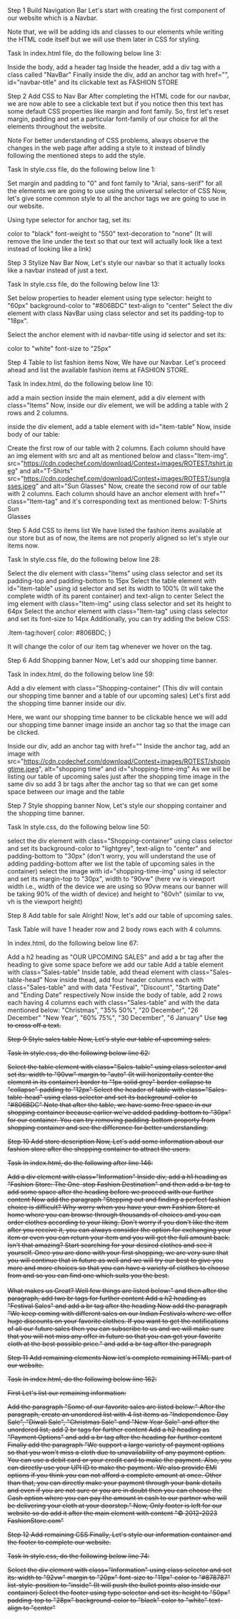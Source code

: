 Step 1
Build Navigation Bar
Let's start with creating the first component of our website which is a Navbar.

Note that, we will be adding ids and classes to our elements while writing the HTML code itself but we will use them later in CSS for styling.

Task
In index.html file, do the following below line 3:

Inside the body, add a header tag
Inside the header, add a div tag with a class called "NavBar"
Finally inside the div, add an anchor tag with href="", id="navbar-title" and its clickable text as FASHION STORE

Step 2
Add CSS to Nav Bar
After completing the HTML code for our navbar, we are now able to see a clickable text but if you notice then this text has some default CSS properties like margin and font family. So, first let's reset margin, padding and set a particular font-family of our choice for all the elements throughout the website.

Note
For better understanding of CSS problems, always observe the changes in the web page after adding a style to it instead of blindly following the mentioned steps to add the style.

Task
In style.css file, do the following below line 1:

Set margin and padding to "0" and font family to "Arial, sans-serif" for all the elements we are going to use using the universal selector of CSS
Now, let's give some common style to all the anchor tags we are going to use in our website.

Using type selector for anchor tag, set its:

color to "black"
font-weight to "550"
text-decoration to "none" (It will remove the line under the text so that our text will actually look like a text instead of looking like a link)

Step 3
Stylize Nav Bar
Now, Let's style our navbar so that it actually looks like a navbar instead of just a text.

Task
In style.css file, do the following below line 13:

Set below properties to header element using type selector:
height to "60px"
background-color to "#806BDC"
text-align to "center"
Select the div element with class NavBar using class selector and set its padding-top to "18px".

Select the anchor element with id navbar-title using id selector and set its:

color to "white"
font-size to "25px"

Step 4
Table to list fashion items
Now, We have our Navbar. Let's proceed ahead and list the available fashion items at FASHION STORE.

Task
In index.html, do the following below line 10:

add a main section
inside the main element, add a div element with class="Items"
Now, inside our div element, we will be adding a table with 2 rows and 2 columns.

inside the div element, add a table element with id="item-table"
Now, inside body of our table:

Create the first row of our table with 2 columns. Each column should have an img element with src and alt as mentioned below and class="Item-img".
src="https://cdn.codechef.com/download/Contest+images/ROTEST/tshirt.jpeg" and alt="T-Shirts"
src="https://cdn.codechef.com/download/Contest+images/ROTEST/sunglasses.jpeg" and alt="Sun Glasses"
Now, create the second row of our table with 2 columns. Each column should have an anchor element with href="" class="Item-tag" and it's corresponding text as mentioned below:
T-Shirts
Sun<br>Glasses

Step 5 
Add CSS to items list
We have listed the fashion items available at our store but as of now, the items are not properly aligned so let's style our items now.

Task
In style.css file, do the following below line 28:

Select the div element with class="Items" using class selector and set its padding-top and padding-bottom to 15px
Select the table element with id="item-table" using id selector and set its width to 100% (It will take the complete width of its parent container) and text-align to center
Select the img element with class="Item-img" using class selector and set its height to 64px
Select the anchor element with class="Item-tag" using class selector and set its font-size to 14px
Additionally, you can try adding the below CSS:

.Item-tag:hover{ color: #806BDC; }

It will change the color of our item tag whenever we hover on the tag.

Step 6
Add Shopping banner
Now, Let's add our shopping time banner.

Task
In index.html, do the following below line 59:

Add a div element with class="Shopping-container" (This div will contain our shopping time banner and a table of our upcoming sales)
Let's first add the shopping time banner inside our div.

Here, we want our shopping time banner to be clickable hence we will add our shopping time banner image inside an anchor tag so that the image can be clicked.

Inside our div, add an anchor tag with href=""
Inside the anchor tag, add an image with src="https://cdn.codechef.com/download/Contest+images/ROTEST/shopingtime.jpeg", alt="shopping time" and id="shopping-time-img"
As we will be listing our table of upcoming sales just after the shopping time image in the same div so add 3 br tags after the anchor tag so that we can get some space between our image and the table

Step 7
Style shopping banner
Now, Let's style our shopping container and the shopping time banner.

Task
In style.css, do the following below line 50:

select the div element with class="Shopping-container" using class selector and set its background-color to "lightgrey", text-align to "center" and padding-bottom to "30px" (don't worry, you will understand the use of adding padding-bottom after we list the table of upcoming sales in the container)
select the image with id="shopping-time-img" using id selector and set its margin-top to "30px", width to "90vw" (here vw is viewport width i.e., width of the device we are using so 90vw means our banner will be taking 90% of the width of device) and height to "60vh" (similar to vw, vh is the viewport height)

Step 8
Add table for sale
Alright! Now, let's add our table of upcoming sales.

Task
Table will have 1 header row and 2 body rows each with 4 columns.

In index.html, do the following below line 67:

Add a h2 heading as "OUR UPCOMING SALES" and add a br tag after the heading to give some space before we add our table
Add a table element with class="Sales-table"
Inside table, add thead element with class="Sales-table-head"
Now inside thead, add four header columns each with class="Sales-table" and with data "Festival", "Discount", "Starting Date" and "Ending Date" respectively
Now inside the body of table, add 2 rows each having 4 columns each with class="Sales-table" and with the data mentioned below:
"Christmas", "35% 50%", "20 December", "26 December"
"New Year", "60% 75%", "30 December", "6 January"
Use <s> tag to cross off a text.

Step 9
Style sales table
Now, Let's style our table of upcoming sales.

Task
In style.css, do the following below line 62:

Select the table element with class="Sales-table" using class selector and set its:
width to "90vw"
margin to "auto" (It will horizontally center the element in its container)
border to "1px solid grey"
border-collapse to "collapse"
padding to "12px"
Select the header of table with class="Sales-table-head" using class selector and set its background-color to "#806BDC"
Note that after the table, we have some free space in our shopping container because earlier we've added padding-bottom to "30px" for our container. You can try removing padding-bottom property from shopping container and see the difference for better understanding.

Step 10 
Add store description
Now, Let's add some information about our fashion store after the shopping container to attract the users.

Task
In index.html, do the following after line 146:

Add a div element with class="Information"
Inside div, add a h1 heading as "Fashion Store: The One-stop Fashion Destination" and then add a br tag to add some space after the heading before we proceed with our further content
Now add the paragraph "Stepping out and finding a perfect fashion choice is difficult? Why worry when you have your own Fashion Store at home where you can browse through thousands of choices and you can order clothes according to your liking. Don't worry if you don't like the item after you receive it, you can always consider the option for exchanging your item or even you can return your item and you will get the full amount back. Isn't that amazing? Start searching for your desired clothes and see it yourself. Once you are done with your first shopping, we are very sure that you will continue that in future as well and we will try our best to give you more and more choices so that you can have a variety of clothes to choose from and so you can find one which suits you the best.<br><br>What makes us Great? Well few things are listed below:" and then after the paragraph, add two br tags for further content
Add a h2 heading as "Festival Sales" and add a br tag after the heading
Now add the paragraph "We keep coming with different sales on our Indian Festivals where we offer huge discounts on your favorite clothes. If you want to get the notifications of all our future sales then you can subscribe to us and we will make sure that you will not miss any offer in future so that you can get your favorite cloth at the best possible price." and add a br tag after the paragraph

Step 11
Add remaining elements
Now let's complete remaining HTML part of our website.

Task
In index.html, do the following below line 162:

First Let's list our remaining information:

Add the paragraph "Some of our favorite sales are listed below:"
After the paragraph, create an unordered list with 4 list items as "Independence Day Sale", "Diwali Sale", "Christmas Sale" and "New Year Sale" and after the unordered list, add 2 br tags for further content
Add a h2 heading as "Payment Options" and add a br tag after the heading for further content
Finally add the paragraph "We support a large variety of payment options so that you won't miss a cloth due to unavailability of any payment option. You can use a debit card or your credit card to make the payment. Also, you can directly use your UPI ID to make the payment. We also provide EMI options if you think you can not afford a complete amount at once. Other than that, you can directly make your payment through your bank details and even if you are not sure or you are in doubt then you can choose the Cash option where you can pay the amount in cash to our partner who will be delivering your cloth at your doorstep."
Now, Only footer is left for our website so do add it after the main element with content "&#169; 2012-2023 FashionStore.com"

Step 12
Add remaining CSS
Finally, Let's style our information container and the footer to complete our website.

Task
In style.css, do the following below line 74:

Select the div element with class="Information" using class selector and set its:
width to "92vw"
margin to "20px"
font-size to "11px"
color to "#878787"
list-style-position to "inside" (It will push the bullet points also inside our container)
Select the footer using type selector and set its:
height to "50px"
padding-top to "28px"
background-color to "black"
color to "white"
text-align to "center"